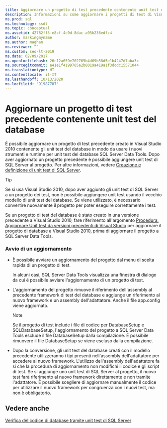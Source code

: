 ```yaml
---
title: Aggiornare un progetto di test precedente contenente unit test del database
description: Informazioni su come aggiornare i progetti di test di Visual Studio 2010 che contengono unit test del database. Scoprire come usare SQL Server Data Tools con tali progetti.
ms.prod: sql
ms.technology: ssdt
ms.topic: conceptual
ms.assetid: 42782ff3-e8cf-4c9d-8dac-a95b236edfc4
author: markingmyname
ms.author: maghan
ms.reviewer: “”
ms.custom: seo-lt-2019
ms.date: 02/09/2017
ms.openlocfilehash: 26c12a659e702765b4d69b58d5e1b4247d7aba3c
ms.sourcegitcommit: a41e1f4199785a2b8019a419a1f3dcdc15571044
ms.translationtype: HT
ms.contentlocale: it-IT
ms.lasthandoff: 10/13/2020
ms.locfileid: "91987787"
---
```

# <a name="upgrade-an-older-test-project-containing-database-unit-tests"></a>Aggiornare un progetto di test precedente contenente unit test del database

È possibile aggiornare un progetto di test precedente creato in Visual Studio 2010 contenente gli unit test del database in modo da usare i nuovi strumenti e runtime per unit test del database SQL Server Data Tools. Dopo aver aggiornato un progetto precedente è possibile aggiungere unit test di SQL Server al progetto. Per altre informazioni, vedere [Creazione e definizione di unit test di SQL Server](../ssdt/creating-and-defining-sql-server-unit-tests.md).  
  
> [!TIP]  
> Se si usa Visual Studio 2010, dopo aver aggiunto gli unit test di SQL Server a un progetto dei test, non è possibile aggiungere unit test usando il vecchio modello di unit test del database. Se viene utilizzato, è necessario convertire nuovamente il progetto per poter eseguire correttamente i test.  
  
Se un progetto di test del database è stato creato in una versione precedente a Visual Studio 2010, fare riferimento all'argomento [Procedura: Aggiornare Unit test da versioni precedenti di Visual Studio](/previous-versions/visualstudio/visual-studio-2010/dd193412(v=vs.100)) per aggiornare il progetto di database a Visual Studio 2010, prima di aggiornare il progetto a SQL Server Data Tools.  
  
### <a name="initiating-an-upgrade"></a>Avvio di un aggiornamento  
  
-   È possibile avviare un aggiornamento del progetto dal menu di scelta rapida di un progetto di test.  
  
    In alcuni casi, SQL Server Data Tools visualizza una finestra di dialogo da cui è possibile avviare l'aggiornamento di un progetto di test.  
  
-   L'aggiornamento del progetto rimuove il riferimento dell'assembly al precedente framework di test del database e aggiunge un riferimento al nuovo framework e un assembly dell'adattatore. Anche il file app.config viene aggiornato.  
  
    > [!NOTE]  
    > Se il progetto di test include i file di codice per DatabaseSetup e SQLDatabaseSetup, l'aggiornamento del progetto a SQL Server Data Tools esclude il file DatabaseSetup dalla compilazione. È possibile rimuovere il file DatabaseSetup se viene escluso dalla compilazione.  
  
-   Dopo la conversione, gli unit test del database creati con il modello precedente utilizzeranno i tipi presenti nell'assembly dell'adattatore per accedere al nuovo framework. L'utilizzo dell'assembly dell'adattatore fa si che la procedura di aggiornamento non modifichi il codice e gli script di test. Se si aggiunge uno unit test di SQL Server al progetto, il nuovo test farà riferimento al nuovo framework direttamente e non tramite l'adattatore. È possibile scegliere di aggiornare manualmente il codice per utilizzare il nuovo framework per congruenza con i nuovi test, ma non è obbligatorio.  
  
## <a name="see-also"></a>Vedere anche  
[Verifica del codice di database tramite unit test di SQL Server](../ssdt/verifying-database-code-by-using-sql-server-unit-tests.md)  
